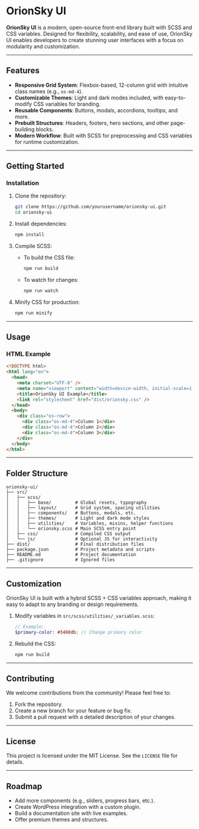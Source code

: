# OrionSky UI

**OrionSky UI** is a modern, open-source front-end library built with SCSS and CSS variables. Designed for flexibility, scalability, and ease of use, OrionSky UI enables developers to create stunning user interfaces with a focus on modularity and customization.

---

## **Features**

- **Responsive Grid System**: Flexbox-based, 12-column grid with intuitive class names (e.g., `os-md-4`).
- **Customizable Themes**: Light and dark modes included, with easy-to-modify CSS variables for branding.
- **Reusable Components**: Buttons, modals, accordions, tooltips, and more.
- **Prebuilt Structures**: Headers, footers, hero sections, and other page-building blocks.
- **Modern Workflow**: Built with SCSS for preprocessing and CSS variables for runtime customization.

---

## **Getting Started**

### **Installation**

1. Clone the repository:

   ```bash
   git clone https://github.com/yourusername/orionsky-ui.git
   cd orionsky-ui
   ```

2. Install dependencies:

   ```bash
   npm install
   ```

3. Compile SCSS:

   - To build the CSS file:
     ```bash
     npm run build
     ```
   - To watch for changes:
     ```bash
     npm run watch
     ```

4. Minify CSS for production:
   ```bash
   npm run minify
   ```

---

## **Usage**

### **HTML Example**

```html
<!DOCTYPE html>
<html lang="en">
  <head>
    <meta charset="UTF-8" />
    <meta name="viewport" content="width=device-width, initial-scale=1.0" />
    <title>OrionSky UI Example</title>
    <link rel="stylesheet" href="dist/orionsky.css" />
  </head>
  <body>
    <div class="os-row">
      <div class="os-md-4">Column 1</div>
      <div class="os-md-4">Column 2</div>
      <div class="os-md-4">Column 3</div>
    </div>
  </body>
</html>
```

---

## **Folder Structure**

```plaintext
orionsky-ui/
├── src/
│   ├── scss/
│   │   ├── base/         # Global resets, typography
│   │   ├── layout/       # Grid system, spacing utilities
│   │   ├── components/   # Buttons, modals, etc.
│   │   ├── themes/       # Light and dark mode styles
│   │   ├── utilities/    # Variables, mixins, helper functions
│   │   └── orionsky.scss # Main SCSS entry point
│   ├── css/              # Compiled CSS output
│   └── js/               # Optional JS for interactivity
├── dist/                 # Final distribution files
├── package.json          # Project metadata and scripts
├── README.md             # Project documentation
├── .gitignore            # Ignored files
```

---

## **Customization**

OrionSky UI is built with a hybrid SCSS + CSS variables approach, making it easy to adapt to any branding or design requirements.

1. Modify variables in `src/scss/utilities/_variables.scss`:

   ```scss
   // Example:
   $primary-color: #3498db; // Change primary color
   ```

2. Rebuild the CSS:
   ```bash
   npm run build
   ```

---

## **Contributing**

We welcome contributions from the community! Please feel free to:

1. Fork the repository.
2. Create a new branch for your feature or bug fix.
3. Submit a pull request with a detailed description of your changes.

---

## **License**

This project is licensed under the MIT License. See the `LICENSE` file for details.

---

## **Roadmap**

- Add more components (e.g., sliders, progress bars, etc.).
- Create WordPress integration with a custom plugin.
- Build a documentation site with live examples.
- Offer premium themes and structures.
